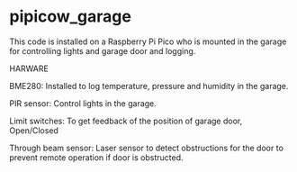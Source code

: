 # pipicow_garage

This code is installed on a Raspberry Pi Pico who is mounted in the garage
for controlling lights and garage door and logging.

HARWARE

BME280:
Installed to log temperature, pressure and humidity in the garage.

PIR sensor:
Control lights in the garage.

Limit switches:
To get feedback of the position of garage door,  Open/Closed

Through beam sensor:
Laser sensor to detect obstructions for the door to prevent remote operation if door is obstructed.





